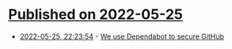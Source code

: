 # [Published on 2022-05-25](index.md)

* [2022-05-25, 22:23:54](https://news.ycombinator.com/item?id=31511485) - [We use Dependabot to secure GitHub](https://github.blog/2022-05-25-how-we-use-dependabot-to-secure-github/)
